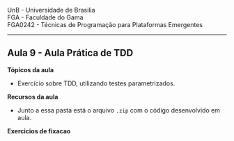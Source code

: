 
UnB - Universidade de Brasilia  
FGA - Faculdade do Gama  
FGA0242 - Técnicas de Programação para Plataformas Emergentes

---

## Aula 9 - Aula Prática de TDD

**Tópicos da aula**
- Exercício sobre TDD, utilizando testes parametrizados.


**Recursos da aula**
- Junto a essa pasta está o arquivo `.zip` com o código desenvolvido em aula.


**Exercicios de fixacao**
